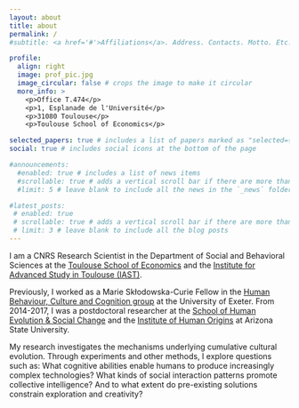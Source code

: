 ```yaml
---
layout: about
title: about
permalink: /
#subtitle: <a href='#'>Affiliations</a>. Address. Contacts. Motto. Etc.

profile:
  align: right
  image: prof_pic.jpg
  image_circular: false # crops the image to make it circular
  more_info: >
    <p>Office T.474</p>
    <p>1, Esplanade de l'Université</p>
    <p>31080 Toulouse</p>
    <p>Toulouse School of Economics</p>

selected_papers: true # includes a list of papers marked as "selected={true}"
social: true # includes social icons at the bottom of the page

#announcements:
  #enabled: true # includes a list of news items
  #scrollable: true # adds a vertical scroll bar if there are more than 3 news items
  #limit: 5 # leave blank to include all the news in the `_news` folder

#latest_posts:
 # enabled: true
 # scrollable: true # adds a vertical scroll bar if there are more than 3 new posts items
 # limit: 3 # leave blank to include all the blog posts
---
```

I am a CNRS Research Scientist in the Department of Social and Behavioral Sciences at the [Toulouse School of Economics](https://www.tse-fr.eu/groups/department-social-and-behavioral-sciences?tabs=0) and the [Institute for Advanced Study in Toulouse (IAST)](https://www.iast.fr/).

Previously, I worked as a Marie Skłodowska-Curie Fellow in the [Human Behaviour, Culture and Cognition group](https://ecologyconservation.exeter.ac.uk/research/themes/human-behaviour/) at the University of Exeter. From 2014-2017, I was a postdoctoral researcher at the [School of Human Evolution & Social Change](https://shesc.asu.edu/) and the [Institute of Human Origins](https://iho.asu.edu/) at Arizona State University.

My research investigates the mechanisms underlying cumulative cultural evolution. Through experiments and other methods, I explore questions such as: What cognitive abilities enable humans to produce increasingly complex technologies? What kinds of social interaction patterns promote collective intelligence? And to what extent do pre-existing solutions constrain exploration and creativity?
